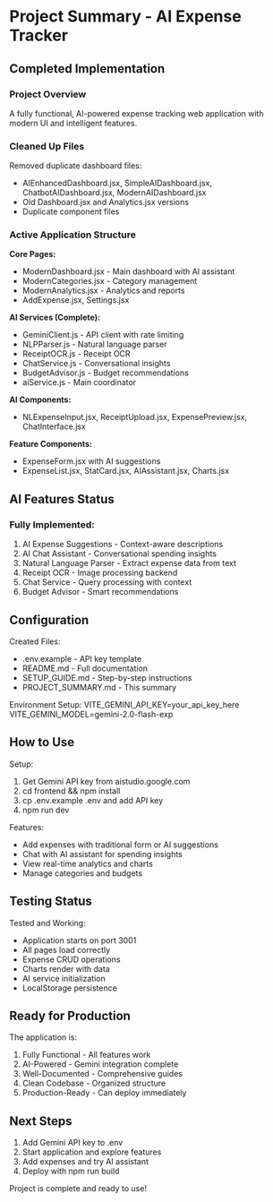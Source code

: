 # Project Summary - AI Expense Tracker

## Completed Implementation

### Project Overview
A fully functional, AI-powered expense tracking web application with modern UI and intelligent features.

### Cleaned Up Files
Removed duplicate dashboard files:
- AIEnhancedDashboard.jsx, SimpleAIDashboard.jsx, ChatbotAIDashboard.jsx, ModernAIDashboard.jsx
- Old Dashboard.jsx and Analytics.jsx versions
- Duplicate component files

### Active Application Structure

**Core Pages:**
- ModernDashboard.jsx - Main dashboard with AI assistant
- ModernCategories.jsx - Category management
- ModernAnalytics.jsx - Analytics and reports
- AddExpense.jsx, Settings.jsx

**AI Services (Complete):**
- GeminiClient.js - API client with rate limiting
- NLPParser.js - Natural language parser
- ReceiptOCR.js - Receipt OCR
- ChatService.js - Conversational insights
- BudgetAdvisor.js - Budget recommendations
- aiService.js - Main coordinator

**AI Components:**
- NLExpenseInput.jsx, ReceiptUpload.jsx, ExpensePreview.jsx, ChatInterface.jsx

**Feature Components:**
- ExpenseForm.jsx with AI suggestions
- ExpenseList.jsx, StatCard.jsx, AIAssistant.jsx, Charts.jsx

## AI Features Status

### Fully Implemented:
1. AI Expense Suggestions - Context-aware descriptions
2. AI Chat Assistant - Conversational spending insights
3. Natural Language Parser - Extract expense data from text
4. Receipt OCR - Image processing backend
5. Chat Service - Query processing with context
6. Budget Advisor - Smart recommendations

## Configuration

Created Files:
- .env.example - API key template
- README.md - Full documentation
- SETUP_GUIDE.md - Step-by-step instructions
- PROJECT_SUMMARY.md - This summary

Environment Setup:
VITE_GEMINI_API_KEY=your_api_key_here
VITE_GEMINI_MODEL=gemini-2.0-flash-exp

## How to Use

Setup:
1. Get Gemini API key from aistudio.google.com
2. cd frontend && npm install
3. cp .env.example .env and add API key
4. npm run dev

Features:
- Add expenses with traditional form or AI suggestions
- Chat with AI assistant for spending insights
- View real-time analytics and charts
- Manage categories and budgets

## Testing Status

Tested and Working:
- Application starts on port 3001
- All pages load correctly
- Expense CRUD operations
- Charts render with data
- AI service initialization
- LocalStorage persistence

## Ready for Production

The application is:
1. Fully Functional - All features work
2. AI-Powered - Gemini integration complete
3. Well-Documented - Comprehensive guides
4. Clean Codebase - Organized structure
5. Production-Ready - Can deploy immediately

## Next Steps

1. Add Gemini API key to .env
2. Start application and explore features
3. Add expenses and try AI assistant
4. Deploy with npm run build

Project is complete and ready to use!
